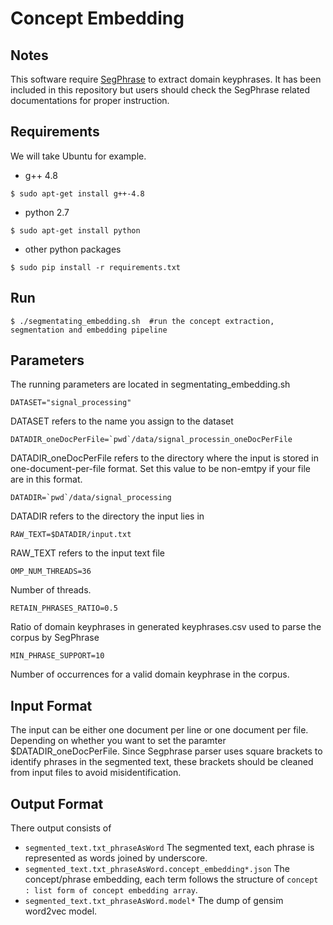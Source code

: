 # Concept Embedding


## Notes

This software require [SegPhrase](https://github.com/shangjingbo1226/SegPhrase) to extract domain keyphrases. It has been included in this repository but users should check the SegPhrase related documentations for proper instruction.

## Requirements

We will take Ubuntu for example.

* g++ 4.8
```
$ sudo apt-get install g++-4.8
```
* python 2.7
```
$ sudo apt-get install python
```
* other python packages
```
$ sudo pip install -r requirements.txt
```



## Run

```
$ ./segmentating_embedding.sh  #run the concept extraction, segmentation and embedding pipeline
```

## Parameters
The running parameters are located in segmentating_embedding.sh
```
DATASET="signal_processing"
```
DATASET refers to the name you assign to the dataset
```
DATADIR_oneDocPerFile=`pwd`/data/signal_processin_oneDocPerFile
```
DATADIR_oneDocPerFile refers to the directory where the input is stored in one-document-per-file format. Set this value to be non-emtpy if your file are in this format.
```
DATADIR=`pwd`/data/signal_processing
```
DATADIR refers to the directory the input lies in
```
RAW_TEXT=$DATADIR/input.txt
```
RAW_TEXT refers to the input text file



```
OMP_NUM_THREADS=36
```
Number of threads.

```
RETAIN_PHRASES_RATIO=0.5
```
Ratio of domain keyphrases in generated keyphrases.csv used to parse the corpus by SegPhrase

```
MIN_PHRASE_SUPPORT=10
```
Number of occurrences for a valid domain keyphrase in the corpus.

## Input Format
The input can be either one document per line or one document per file. Depending on whether you want to set the paramter $DATADIR_oneDocPerFile.
Since Segphrase parser uses square brackets to identify phrases in the segmented text, these brackets should be cleaned from input files to avoid misidentification.

## Output Format
There output consists of 
* ```segmented_text.txt_phraseAsWord```
The segmented text, each phrase is represented as words joined by underscore.
* ```segmented_text.txt_phraseAsWord.concept_embedding*.json```
The concept/phrase embedding, each term follows the structure of ```concept : list form of concept embedding array```.
* ```segmented_text.txt_phraseAsWord.model*```
The dump of gensim word2vec model.

